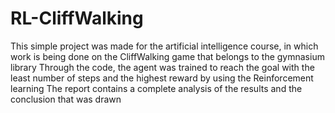 # RL-CliffWalking


This simple project was made for the artificial intelligence course, in which work is being done on the CliffWalking game that belongs to the gymnasium library
Through the code, the agent was trained to reach the goal with the least number of steps and the highest reward by using the Reinforcement learning
The report contains a complete analysis of the results and the conclusion that was drawn
